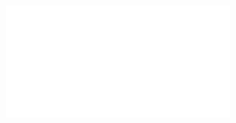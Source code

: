 <div align="center">
	<a href="https://www.youtube.com/watch?v=dQw4w9WgXcQ">
		<img src="https://github.com/philschatz/philschatz/raw/master/info.svg?sanitize=true">
	</a>
</div>
